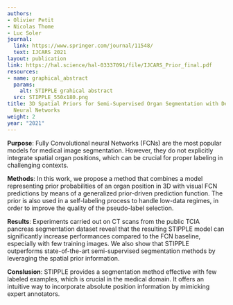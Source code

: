 ```yaml
---
authors:
- Olivier Petit
- Nicolas Thome
- Luc Soler
journal:
  link: https://www.springer.com/journal/11548/
  text: IJCARS 2021
layout: publication
link: https://hal.science/hal-03337091/file/IJCARS_Prior_final.pdf
resources:
- name: graphical_abstract
  params:
    alt: STIPPLE grahical abstract
  src: STIPPLE_550x180.png
title: 3D Spatial Priors for Semi-Supervised Organ Segmentation with Deep Convolutional
  Neural Networks
weight: 2
year: "2021"
---
```


**Purpose**: Fully Convolutional neural Networks (FCNs) are the most popular models for medical image segmentation. However, they do not explicitly integrate spatial organ positions, which can be crucial for proper labeling in challenging contexts.

**Methods**: In this work, we propose a method that combines a model representing prior probabilities of an organ position in 3D with visual FCN predictions by means of a generalized prior-driven prediction function. The prior is also used in a self-labeling process to handle low-data regimes, in order to improve the quality of the pseudo-label selection.

**Results**: Experiments carried out on CT scans from the public TCIA pancreas segmentation dataset reveal that the resulting STIPPLE model can significantly increase performances compared to the FCN baseline, especially with few training images. We also show that STIPPLE outperforms state-of-the-art semi-supervised segmentation methods by leveraging the spatial prior information.

**Conslusion**: STIPPLE provides a segmentation method effective with few labeled examples, which is crucial in the medical domain. It offers an intuitive way to incorporate absolute position information by mimicking expert annotators.